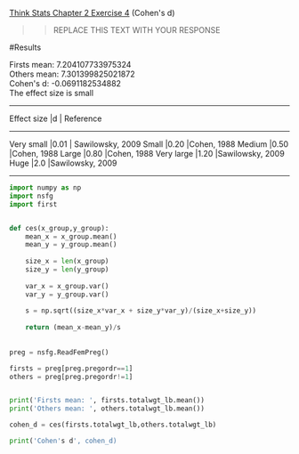 [Think Stats Chapter 2 Exercise 4](http://greenteapress.com/thinkstats2/html/thinkstats2003.html#toc24) (Cohen's d)

>> REPLACE THIS TEXT WITH YOUR RESPONSE


#Results  

Firsts mean:  7.204107733975324  
Others mean:  7.301399825021872  
Cohen's d:  -0.0691182534882  
The effect size is small  

----------


Effect size |d | Reference
------      ---  ------ 
Very small |0.01 | Sawilowsky, 2009
Small |0.20 |Cohen, 1988
Medium |0.50 |Cohen, 1988
Large |0.80 |Cohen, 1988
Very large |1.20 |Sawilowsky, 2009
Huge |2.0 |Sawilowsky, 2009

----------

``` Python
import numpy as np
import nsfg
import first


def ces(x_group,y_group):
    mean_x = x_group.mean()
    mean_y = y_group.mean()
    
    size_x = len(x_group)
    size_y = len(y_group)
    
    var_x = x_group.var()
    var_y = y_group.var()
    
    s = np.sqrt((size_x*var_x + size_y*var_y)/(size_x+size_y))
    
    return (mean_x-mean_y)/s
    
    
preg = nsfg.ReadFemPreg()

firsts = preg[preg.pregordr==1]
others = preg[preg.pregordr!=1]


print('Firsts mean: ', firsts.totalwgt_lb.mean())
print('Others mean: ', others.totalwgt_lb.mean())

cohen_d = ces(firsts.totalwgt_lb,others.totalwgt_lb)

print('Cohen's d', cohen_d)

```